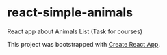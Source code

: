 # react-simple-animals
React app about Animals List (Task for courses)

This project was bootstrapped with [Create React App](https://github.com/facebook/create-react-app).
